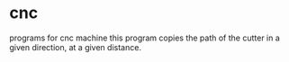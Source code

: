 # cnc
programs for cnc machine
this program copies the path of the cutter in a given direction, at a given distance.
